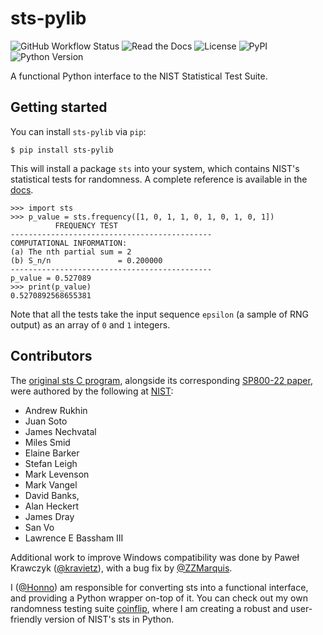 # sts-pylib

![GitHub Workflow Status](https://img.shields.io/github/workflow/status/Honno/sts-pylib/Test%20package)
![Read the Docs](https://img.shields.io/readthedocs/sts-pylib)
![License](https://img.shields.io/badge/license-public%20domain-informational)
![PyPI](https://img.shields.io/pypi/v/sts-pylib)
![Python Version](https://img.shields.io/badge/python-3.6%2B-informational)

A functional Python interface to the NIST Statistical Test Suite.

## Getting started

You can install `sts-pylib` via `pip`:

```console
$ pip install sts-pylib
```

This will install a package `sts` into your system,
which contains NIST's statistical tests for randomness.
A complete reference is available in the [docs](https://sts-pylib.readthedocs.io/en/latest/).

```pycon
>>> import sts
>>> p_value = sts.frequency([1, 0, 1, 1, 0, 1, 0, 1, 0, 1])
	      FREQUENCY TEST
---------------------------------------------
COMPUTATIONAL INFORMATION:
(a) The nth partial sum = 2
(b) S_n/n               = 0.200000
---------------------------------------------
p_value = 0.527089
>>> print(p_value)
0.5270892568655381
```

Note that all the tests take the input sequence `epsilon`
(a sample of RNG output)
as an array of `0` and `1` integers.

## Contributors

The [original sts C program](https://csrc.nist.gov/Projects/Random-Bit-Generation/Documentation-and-Software),
alongside its corresponding [SP800-22 paper](https://csrc.nist.gov/publications/detail/sp/800-22/rev-1a/final),
were authored by the following at [NIST](https://www.nist.gov/):

* Andrew Rukhin
* Juan Soto
* James Nechvatal
* Miles Smid
* Elaine Barker
* Stefan Leigh
* Mark Levenson
* Mark Vangel
* David Banks,
* Alan Heckert
* James Dray
* San Vo
* Lawrence E Bassham III

Additional work to improve Windows compatibility was done by
Paweł Krawczyk ([@kravietz](https://github.com/kravietz)),
with a bug fix by [@ZZMarquis](https://github.com/ZZMarquis).

I ([@Honno](https://github.com/Honno)) am responsible for
converting sts into a functional interface,
and providing a Python wrapper on-top of it.
You can check out my own randomness testing suite [coinflip](https://github.com/Honno/coinflip/),
where I am creating a robust and user-friendly
version of NIST's sts in Python.
